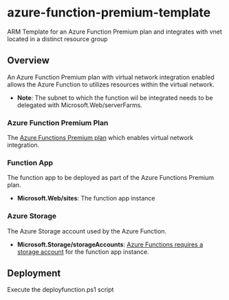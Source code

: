 # azure-function-premium-template

ARM Template for an Azure Function Premium plan and integrates with vnet located in a distinct resource group 

## Overview

An Azure Function Premium plan with virtual network integration enabled allows the Azure Function to utilizes resources within the virtual network.


+ **Note**: The subnet to which the function wil be integrated needs to be delegated with Microsoft.Web/serverFarms.

### Azure Function Premium Plan

The [Azure Functions Premium plan](https://docs.microsoft.com/azure/azure-functions/functions-premium-plan) which enables virtual network integration.


### Function App

The function app to be deployed as part of the Azure Functions Premium plan.

+ **Microsoft.Web/sites**: The function app instance

### Azure Storage

The Azure Storage account used by the Azure Function.

+ **Microsoft.Storage/storageAccounts**: [Azure Functions requires a storage account](https://docs.microsoft.com/azure/azure-functions/storage-considerations) for the function app instance.

## Deployment

Execute the deployfunction.ps1 script 
